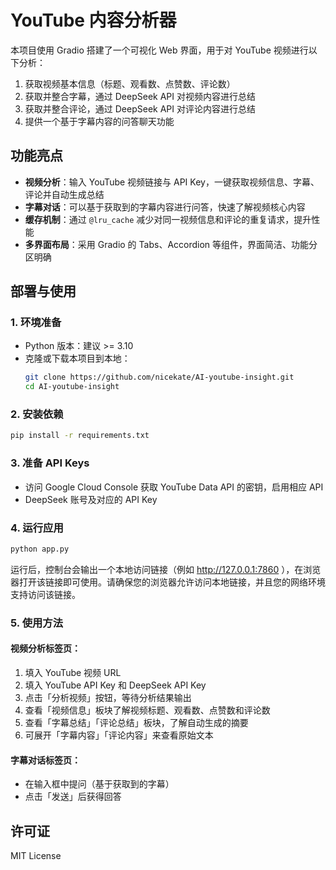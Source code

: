 # YouTube 内容分析器

本项目使用 Gradio 搭建了一个可视化 Web 界面，用于对 YouTube 视频进行以下分析：

1. 获取视频基本信息（标题、观看数、点赞数、评论数）
2. 获取并整合字幕，通过 DeepSeek API 对视频内容进行总结
3. 获取并整合评论，通过 DeepSeek API 对评论内容进行总结
4. 提供一个基于字幕内容的问答聊天功能

## 功能亮点

- **视频分析**：输入 YouTube 视频链接与 API Key，一键获取视频信息、字幕、评论并自动生成总结
- **字幕对话**：可以基于获取到的字幕内容进行问答，快速了解视频核心内容
- **缓存机制**：通过 `@lru_cache` 减少对同一视频信息和评论的重复请求，提升性能
- **多界面布局**：采用 Gradio 的 Tabs、Accordion 等组件，界面简洁、功能分区明确

## 部署与使用

### 1. 环境准备

- Python 版本：建议 >= 3.10
- 克隆或下载本项目到本地：
  ```bash
  git clone https://github.com/nicekate/AI-youtube-insight.git
  cd AI-youtube-insight
  ```

### 2. 安装依赖

```bash
pip install -r requirements.txt
```

### 3. 准备 API Keys

- 访问 Google Cloud Console 获取 YouTube Data API 的密钥，启用相应 API
- DeepSeek 账号及对应的 API Key

### 4. 运行应用

```bash
python app.py
```

运行后，控制台会输出一个本地访问链接（例如 http://127.0.0.1:7860 ），在浏览器打开该链接即可使用。请确保您的浏览器允许访问本地链接，并且您的网络环境支持访问该链接。

### 5. 使用方法

#### 视频分析标签页：
1. 填入 YouTube 视频 URL
2. 填入 YouTube API Key 和 DeepSeek API Key
3. 点击「分析视频」按钮，等待分析结果输出
4. 查看「视频信息」板块了解视频标题、观看数、点赞数和评论数
5. 查看「字幕总结」「评论总结」板块，了解自动生成的摘要
6. 可展开「字幕内容」「评论内容」来查看原始文本

#### 字幕对话标签页：
- 在输入框中提问（基于获取到的字幕）
- 点击「发送」后获得回答

## 许可证

MIT License
